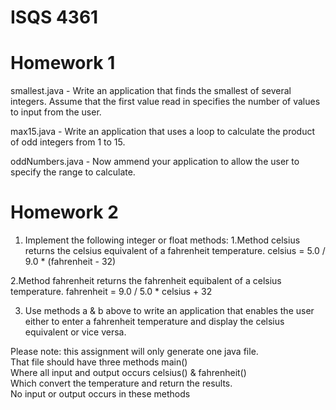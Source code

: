 # ISQS 4361

# Homework 1
smallest.java - Write an application that finds the smallest of several integers. Assume that the first value read in specifies the number of values to input from the user. 

max15.java - Write an application that uses a loop to calculate the product of odd integers from 1 to 15.   

oddNumbers.java - Now ammend your application to allow the user to specify the range to calculate.

# Homework 2
1. Implement the following integer or float methods:
  1.Method celsius returns the celsius equivalent of a fahrenheit temperature. 
    celsius = 5.0 / 9.0 * (fahrenheit - 32)
  
  2.Method fahrenheit returns the fahrenheit equibalent of a celsius temperature.
    fahrenheit = 9.0 / 5.0 * celsius + 32
    
  3. Use methods a & b above to write an application that enables the user either to enter a fahrenheit 
     temperature and display the celsius equivalent or vice versa.

Please note: this assignment will only generate one java file.  
  That file should have three methods main()   
  Where all input and output occurs celsius() & fahrenheit()   
  Which convert the temperature and return the results.  
  No input or output occurs in these methods
